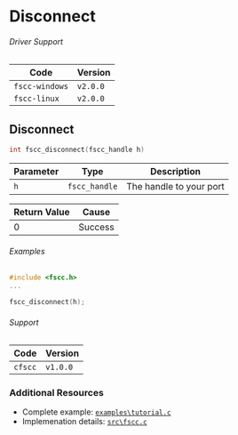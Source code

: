 # Disconnect


###### Driver Support
| Code           | Version
| -------------- | --------
| `fscc-windows` | `v2.0.0` 
| `fscc-linux`   | `v2.0.0` 


## Disconnect
```c
int fscc_disconnect(fscc_handle h)
```

| Parameter     | Type         | Description
| ------------ | ------------- | -----------------------
| `h`          | `fscc_handle` | The handle to your port

| Return Value | Cause
| ------------ | ------------------------------------------------------------------
| 0            | Success

###### Examples
```c
#include <fscc.h>
...

fscc_disconnect(h);
```

###### Support
| Code           | Version
| -------------- | --------
| `cfscc`        | `v1.0.0`


### Additional Resources
- Complete example: [`examples\tutorial.c`](https://github.com/commtech/cfscc/blob/master/examples/tutorial.c)
- Implemenation details: [`src\fscc.c`](https://github.com/commtech/cfscc/blob/master/src/fscc.c)
